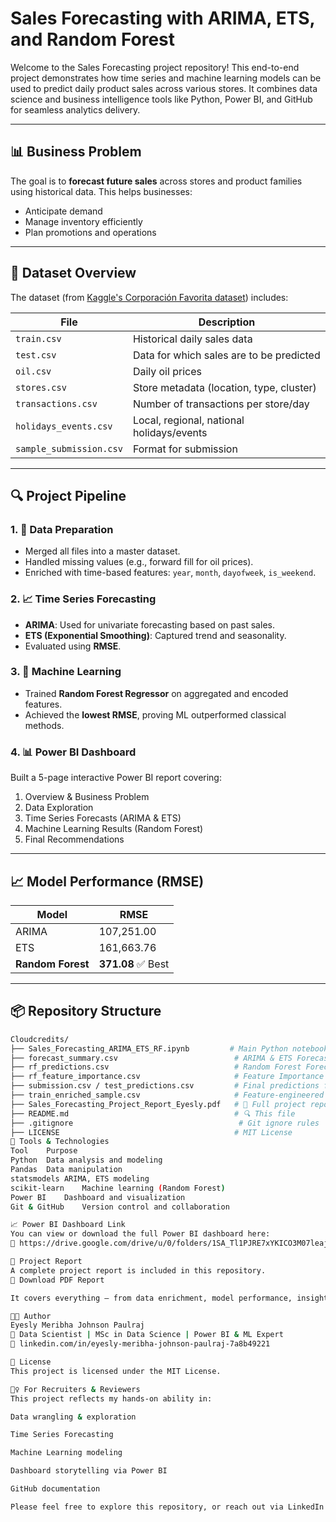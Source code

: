 # Sales Forecasting with ARIMA, ETS, and Random Forest

Welcome to the Sales Forecasting project repository! This end-to-end project demonstrates how time series and machine learning models can be used to predict daily product sales across various stores. It combines data science and business intelligence tools like Python, Power BI, and GitHub for seamless analytics delivery.

---

## 📊 Business Problem

The goal is to **forecast future sales** across stores and product families using historical data. This helps businesses:

- Anticipate demand
- Manage inventory efficiently
- Plan promotions and operations

---

## 📁 Dataset Overview

The dataset (from [Kaggle's Corporación Favorita dataset](https://www.kaggle.com/competitions/store-sales-time-series-forecasting)) includes:

| File                  | Description                                 |
|-----------------------|---------------------------------------------|
| `train.csv`           | Historical daily sales data                 |
| `test.csv`            | Data for which sales are to be predicted    |
| `oil.csv`             | Daily oil prices                            |
| `stores.csv`          | Store metadata (location, type, cluster)    |
| `transactions.csv`    | Number of transactions per store/day        |
| `holidays_events.csv` | Local, regional, national holidays/events   |
| `sample_submission.csv` | Format for submission                     |

---

## 🔍 Project Pipeline

### 1. 🧹 Data Preparation
- Merged all files into a master dataset.
- Handled missing values (e.g., forward fill for oil prices).
- Enriched with time-based features: `year`, `month`, `dayofweek`, `is_weekend`.

### 2. 📈 Time Series Forecasting
- **ARIMA**: Used for univariate forecasting based on past sales.
- **ETS (Exponential Smoothing)**: Captured trend and seasonality.
- Evaluated using **RMSE**.

### 3. 🤖 Machine Learning
- Trained **Random Forest Regressor** on aggregated and encoded features.
- Achieved the **lowest RMSE**, proving ML outperformed classical methods.

### 4. 📊 Power BI Dashboard
Built a 5-page interactive Power BI report covering:
1. Overview & Business Problem
2. Data Exploration
3. Time Series Forecasts (ARIMA & ETS)
4. Machine Learning Results (Random Forest)
5. Final Recommendations

---

## 📈 Model Performance (RMSE)

| Model        | RMSE         |
|--------------|--------------|
| ARIMA        | 107,251.00   |
| ETS          | 161,663.76   |
| **Random Forest** | **371.08** ✅ Best |

---

## 📦 Repository Structure

```bash
Cloudcredits/
├── Sales_Forecasting_ARIMA_ETS_RF.ipynb         # Main Python notebook
├── forecast_summary.csv                          # ARIMA & ETS Forecast (Power BI Page 3)
├── rf_predictions.csv                            # Random Forest Forecast (Page 4)
├── rf_feature_importance.csv                     # Feature Importance (Page 4)
├── submission.csv / test_predictions.csv         # Final predictions for test set
├── train_enriched_sample.csv                     # Feature-engineered sample (<25MB) for dashboard
├── Sales_Forecasting_Project_Report_Eyesly.pdf   # 📘 Full project report (PDF)
├── README.md                                     # 🔍 This file
├── .gitignore                                     # Git ignore rules
├── LICENSE                                       # MIT License
🚀 Tools & Technologies
Tool	Purpose
Python	Data analysis and modeling
Pandas	Data manipulation
statsmodels	ARIMA, ETS modeling
scikit-learn	Machine learning (Random Forest)
Power BI	Dashboard and visualization
Git & GitHub	Version control and collaboration

📈 Power BI Dashboard Link
You can view or download the full Power BI dashboard here:
🔗 https://drive.google.com/drive/u/0/folders/1SA_Tl1PJRE7xYKICO3M07leajcOfvjiT

📄 Project Report
A complete project report is included in this repository.
📘 Download PDF Report

It covers everything — from data enrichment, model performance, insights, to recommendations. Highly recommended for recruiters and mentors.

👩‍💻 Author
Eyesly Meribha Johnson Paulraj
📍 Data Scientist | MSc in Data Science | Power BI & ML Expert
🔗 linkedin.com/in/eyesly-meribha-johnson-paulraj-7a8b49221

📄 License
This project is licensed under the MIT License.

🙋‍♀️ For Recruiters & Reviewers
This project reflects my hands-on ability in:

Data wrangling & exploration

Time Series Forecasting

Machine Learning modeling

Dashboard storytelling via Power BI

GitHub documentation

Please feel free to explore this repository, or reach out via LinkedIn for collaboration or hiring opportunities.
